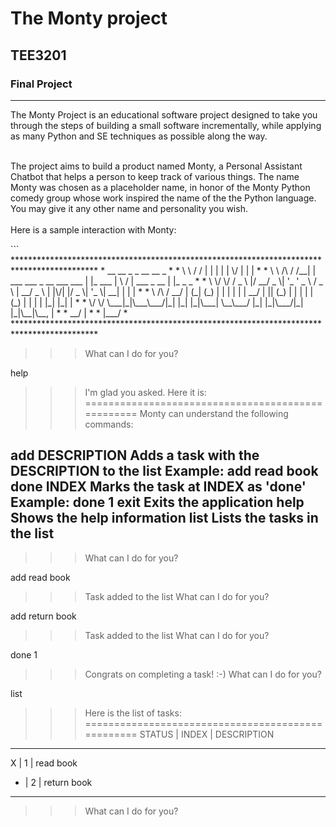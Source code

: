 # The Monty project
## TEE3201
### Final Project

***

<p>The Monty Project is an educational software project designed to take you through the steps of building a small software incrementally, while applying as many Python and SE techniques as possible along the way.</p>
<br>
The project aims to build a product named Monty, a Personal Assistant Chatbot that helps a person to keep track of various things. The name Monty was chosen as a placeholder name, in honor of the Monty Python comedy group whose work inspired the name of the the Python language. You may give it any other name and personality you wish.<br>
<br>
Here is a sample interaction with Monty:</p>
```
*******************************************************************************************
*  __          __  _                            _          __  __             _           *
*  \ \        / / | |                          | |        |  \/  |           | |          *
*   \ \  /\  / /__| | ___ ___  _ __ ___   ___  | |_ ___   | \  / | ___  _ __ | |_ _   _   *
*    \ \/  \/ / _ \ |/ __/ _ \| '_ ' _ \ / _ \ | __/ _ \  | |\/| |/ _ \| '_ \| __| | | |  *
*     \  /\  /  __/ | (_| (_) | | | | | |  __/ | || (_) | | |  | | (_) | | | | |_| |_| |  *
*      \/  \/ \___|_|\___\___/|_| |_| |_|\___|  \__\___/  |_|  |_|\___/|_| |_|\__|\__, |  *
*                                                                                  __/ |  *
*                                                                                 |___/   *
*******************************************************************************************

>>> What can I do for you?

help
>>> I'm glad you asked. Here it is:
==================================================
Monty can understand the following commands:

add DESCRIPTION
Adds a task with the DESCRIPTION to the list
Example: add read book
done INDEX
Marks the task at INDEX as 'done'
Example: done 1
exit
Exits the application
help
Shows the help information
list
Lists the tasks in the list
--------------------------------------------------

>>> What can I do for you?

add read book
>>> Task added to the list
>>> What can I do for you?

add return book
>>> Task added to the list
>>> What can I do for you?

done 1
>>> Congrats on completing a task! :-)
>>> What can I do for you?

list
>>> Here is the list of tasks:
==================================================
STATUS | INDEX | DESCRIPTION                
--------------------------------------------------
X    |   1   | read book
-    |   2   | return book
--------------------------------------------------
>>> What can I do for you?
```
